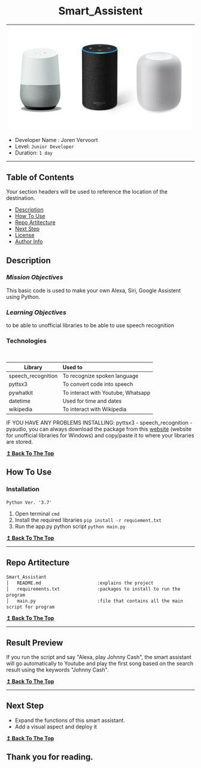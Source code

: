 <h1 align="center"> <strong>Smart_Assistent</strong> </h1>

| ![](Images/smart_assistants.png) |
|:-:|

- Developer Name : Joren Vervoort
- Level: `Junior Developer`
- Duration: `1 day`

---

## **Table of Contents**
Your section headers will be used to reference the location of the destination.

- [Description](#description)
- [How To Use](#how-to-use)
- [Repo Artitecture](#repo-artitecture)
- [Next Step](#next-step)
- [License](#license)
- [Author Info](#author-info)

## **Description**

### *Mission Objectives*
This basic code is used to make your own Alexa, Siri, Google Assistent using Python. 

### *Learning Objectives*

to be able to unofficial libraries
to be able to use speech recognition

### **Technologies**
<br/>

| Library           | Used to                                        |
| ----------------  | :----------------------------------------------|
| speech_recognition| To recognize spoken language                   |
| pyttsx3           | To convert code into speech                    |
| pywhatkit         | To interact with Youtube, Whatsapp             |
| datetime          | Used for time and dates                        |
| wikipedia         | To interact with Wikipedia                     |

IF YOU HAVE ANY PROBLEMS INSTALLING: pyttsx3 - speech_recognition - pyaudio, you can always download the package from this [website](https://www.lfd.uci.edu/~gohlke/pythonlibs/) (website for unofficial libraries for Windows) and copy/paste it to where your libraries are stored.

[**↥ Back To The Top**](#table-of-contents)

## **How To Use**

### **Installation** 

`Python Ver. '3.7'`

1. Open terminal `cmd`
2. Install the required libraries  `pip install -r requiement.txt`
3. Run the app.py python script `python main.py`

[**↥ Back To The Top**](#table-of-contents)

---

## **Repo Artitecture**
```
Smart_Assistant
│   README.md                     :explains the project
│   requirements.txt              :packages to install to run the program
│   main.py                       :file that contains all the main script for program
```

[**↥ Back To The Top**](#table-of-contents)

---

## **Result Preview**

If you run the script and say "Alexa, play Johnny Cash", the smart assistant will go automatically to Youtube and play the first song based on the search result using the keywords "Johnny Cash".

[**↥ Back To The Top**](#table-of-contents)

---

## **Next Step**

- Expand the functions of this smart assistant.
- Add a visual aspect and deploy it

[**↥ Back To The Top**](#table-of-contents)

## **Thank you for reading.**
